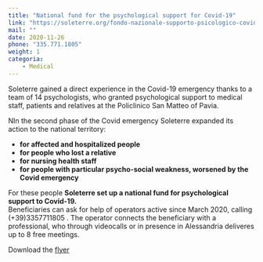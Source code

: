 ```yaml
---
title: "National fund for the psychological support for Covid-19"
link: "https://soleterre.org/fondo-nazionale-supporto-psicologico-covid19/"
mail: ""
date: 2020-11-26
phone: "335.771.1805"
weight: 1
categoria:
    - Medical
---
```


Soleterre gained a direct experience in the Covid-19 emergency thanks to a team of 14 psychologists, who granted psychological support to medical staff,
patients and relatives at the Policlinico San Matteo of Pavia.

NIn the second phase of the Covid emergency Soleterre expanded its action to the national territory:
+	**for affected and hospitalized people**
+	**for people who lost a relative**
+	**for nursing health staff**
+	**for people with particular psycho-social weakness, worsened by the Covid emergency**

For these people **Soleterre set up a national fund for psychological support to Covid-19.**  
Beneficiaries can ask for help of operators active since March 2020, calling (+39)3357711805 .
The operator connects the beneficiary with a professional, who through videocalls or in presence in Alessandria deliveres up to 8 free meetings.

Download the [flyer](https://covid19alessandria.help/documents/ADV_FONDO_ALESSANDRIAHELP_NOV2020_A5.pdf)

